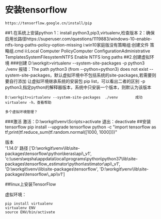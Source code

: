 # 安装tensorflow
    https://tensorflow.google.cn/install/pip
##1.在系统上安装python
    1：install python3,pip3,virtualenv,检查版本
    2：确保启用长路径https://superuser.com/questions/1119883/windows-10-enable-ntfs-long-paths-policy-option-missing
        i:win10家庭版没有策略组:创建文件 策略组.cmd
        ii:Local Computer PolicyComputer ConfigurationAdministrative TemplatesSystemFilesystemNTFS
            Enable NTFS long paths
##2.创建虚拟环境
###创建
    D:\workgit\>virtualenv --system-site-packages -p python3 ./venv
        报错：The path python3 (from --python=python3) does not exist
    --system-site-packages，默认虚拟环境中不包括系统的site-packages,若需要则要自行添加
        让虚拟环境继承系统的安装包 
        pip list，可以看出二者的区别
    -p python3,指定python的解释器版本，系统中只安装一个版本，则默认为该版本
    
    D:\workgit>virtualenv --system-site-packages  ./venv        成功
    virtualenv -h，查看帮助
    
    多个虚拟环境管理？
###激活
激活：D:\workgit\venv\Scripts>activate
退出：deactivate
##安装tensorflow 
    pip install --upgrade tensorflow
    python -c "import tensorflow as tf;print(tf.reduce_sum(tf.random.normal([1000, 1000])))"
    
版本    
'1.14.0'
路径
['D:\\workgit\\venv\\lib\\site-packages\\tensorflow\\python\\keras\\api\\_v1', 'c:\\users\\wqsha\\appdata\\local\\programs\\python\\python37\\lib\\site-packages\\tensorflow_estimator\\python\\estimator\\api\\_v1', 'D:\\workgit\\venv\\lib\\site-packages\\tensorflow', 'D:\\workgit\\venv\\lib\\site-packages\\tensorflow\\_api\\v1']
>>>


##linux上安装TensorFlow

虚拟环境：

    pip install virtualenv
    virtualenv ENV
    source ENV/bin/activate